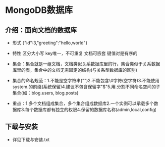 # MongoDB数据库
## 介绍：面向文档的数据库
- 形式
{"id":3,"greeting":"hello,world"}
- 特性
区分大小写 key唯一，不可重复 文档可嵌套 键值对是有序的

- 集合：集合就是一组文档，文档类似关系数据库里的行，集合类似于关系数据库里的表，集合中的文档无需固定的结构(与关系型数据库的区别)
- 集合的命名规范：1.不能是空字符串("")2.不能包含\0字符(空字符)3.不能使用system.的前缀(系统保留)4.建议不包含保留字"$"5.用.分割不同命名空间的子集合(如：blog.users, blog.posts)
- 重点：1.多个文档组成集合，多个集合组成数据库2.一个实例可以承载多个数据库3.每个数据库都有独立的权限4.保留的数据库名称(admin,local,config)

## 下载与安装
- 详见下载与安装.txt
